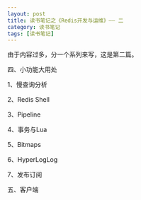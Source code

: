```yaml
---
layout: post
title: 读书笔记之《Redis开发与运维》—— 二
category: 读书笔记
tags: [读书笔记]
---
```


由于内容过多，分一个系列来写，这是第二篇。

四、小功能大用处

1、慢查询分析

2、Redis Shell

3、Pipeline

4、事务与Lua

5、Bitmaps

6、HyperLogLog

7、发布订阅


五、客户端